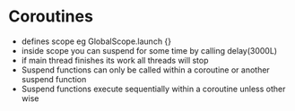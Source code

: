 # Coroutines
- defines scope eg GlobalScope.launch {}
- inside scope you can suspend for some time by calling delay(3000L)
- if main thread finishes its work all threads will stop
- Suspend functions can only be called within a coroutine or another suspend function
- Suspend functions execute sequentially within a coroutine unless other wise
